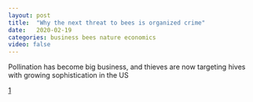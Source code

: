 ```yaml
---
layout: post
title:  "Why the next threat to bees is organized crime"
date:   2020-02-19
categories: business bees nature economics
video: false
---
```


Pollination has become big business, and thieves are now targeting hives with growing sophistication in the US

[1]

[1]: //www.theguardian.com/environment/2020/feb/18/bees-hives-theft-stealing-organized-crime-threat
